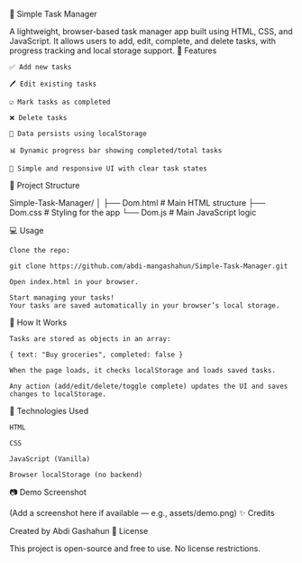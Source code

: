 📝 Simple Task Manager 

A lightweight, browser-based task manager app built using HTML, CSS, and JavaScript.
It allows users to add, edit, complete, and delete tasks, with progress tracking and local storage support.
🚀 Features

    ✅ Add new tasks

    🖊 Edit existing tasks

    ☑ Mark tasks as completed

    ❌ Delete tasks

    💾 Data persists using localStorage

    📊 Dynamic progress bar showing completed/total tasks

    🎨 Simple and responsive UI with clear task states

📁 Project Structure

Simple-Task-Manager/
│
├── Dom.html        # Main HTML structure
├── Dom.css        # Styling for the app
└── Dom.js         # Main JavaScript logic

💻 Usage

    Clone the repo:

    git clone https://github.com/abdi-mangashahun/Simple-Task-Manager.git

    Open index.html in your browser.

    Start managing your tasks!
    Your tasks are saved automatically in your browser’s local storage.

🧠 How It Works

    Tasks are stored as objects in an array:

    { text: "Buy groceries", completed: false }

    When the page loads, it checks localStorage and loads saved tasks.

    Any action (add/edit/delete/toggle complete) updates the UI and saves changes to localStorage.

🔧 Technologies Used

    HTML

    CSS

    JavaScript (Vanilla)

    Browser localStorage (no backend)

📷 Demo Screenshot

(Add a screenshot here if available — e.g., assets/demo.png)
✨ Credits

Created by Abdi Gashahun
📜 License

This project is open-source and free to use. No license restrictions.
